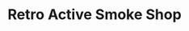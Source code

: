---
title: "Retro Active Smoke Shop"
url: /saint-peters/retro-active-smoke-shop/
shop: E-Zigaretten
---